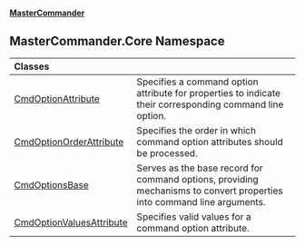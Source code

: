 #### [MasterCommander](MasterCommander.md 'MasterCommander')

## MasterCommander.Core Namespace

| Classes | |
| :--- | :--- |
| [CmdOptionAttribute](CmdOptionAttribute.md 'MasterCommander.Core.CmdOptionAttribute') | Specifies a command option attribute for properties to indicate their corresponding command line option. |
| [CmdOptionOrderAttribute](CmdOptionOrderAttribute.md 'MasterCommander.Core.CmdOptionOrderAttribute') | Specifies the order in which command option attributes should be processed. |
| [CmdOptionsBase](CmdOptionsBase.md 'MasterCommander.Core.CmdOptionsBase') | Serves as the base record for command options, providing mechanisms to convert properties into command line arguments. |
| [CmdOptionValuesAttribute](CmdOptionValuesAttribute.md 'MasterCommander.Core.CmdOptionValuesAttribute') | Specifies valid values for a command option attribute. |
